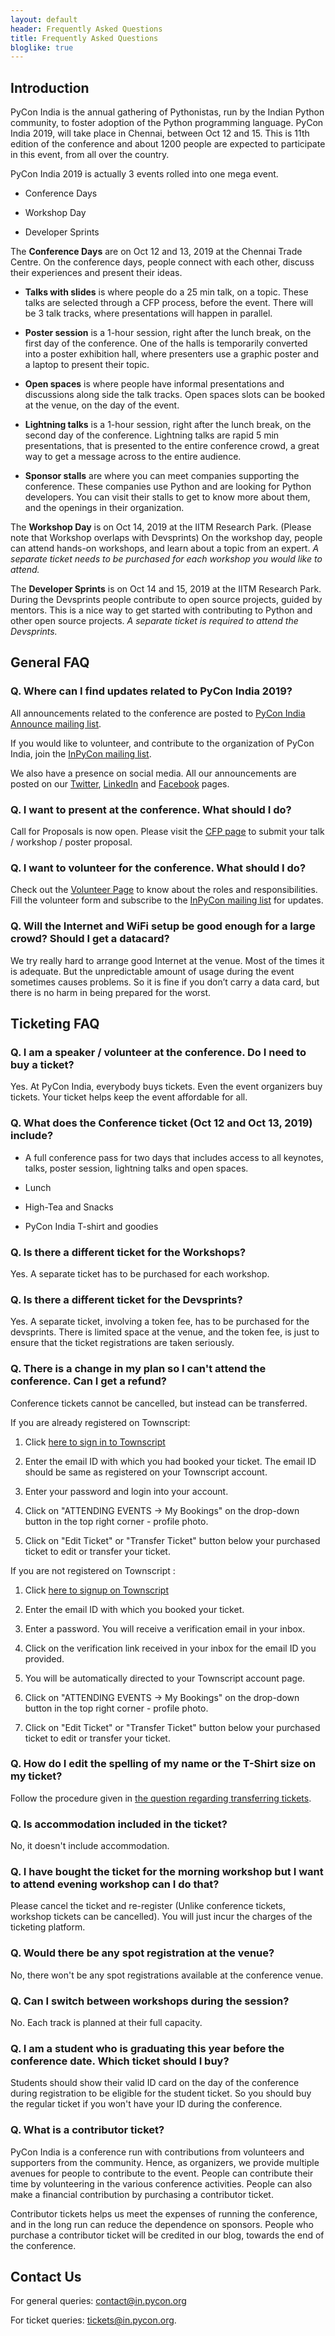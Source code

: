 ```yaml
---
layout: default
header: Frequently Asked Questions
title: Frequently Asked Questions
bloglike: true
---
```


## Introduction

PyCon India is the annual gathering of Pythonistas, run by the Indian
Python community, to foster adoption of the Python programming
language. PyCon India 2019, will take place in Chennai, between Oct
12 and 15. This is 11th edition of the conference and about 1200
people are expected to participate in this event, from all over the
country.

PyCon India 2019 is actually 3 events rolled into one mega event.

  * Conference Days
  
  * Workshop Day
  
  * Developer Sprints

The **Conference Days** are on Oct 12 and 13, 2019 at the Chennai Trade
Centre. On the conference days, people connect with each other,
discuss their experiences and present their ideas.

  * **Talks with slides** is where people do a 25 min talk, on a
    topic. These talks are selected through a CFP process, before the
    event. There will be 3 talk tracks, where presentations will
    happen in parallel.

  * **Poster session** is a 1-hour session, right after the lunch break,
    on the first day of the conference. One of the halls is
    temporarily converted into a poster exhibition hall, where
    presenters use a graphic poster and a laptop to present their
    topic.
  
  * **Open spaces** is where people have informal presentations and
    discussions along side the talk tracks. Open spaces slots can be
    booked at the venue, on the day of the event.

  * **Lightning talks** is a 1-hour session, right after the lunch break,
    on the second day of the conference. Lightning talks are rapid 5
    min presentations, that is presented to the entire conference
    crowd, a great way to get a message across to the entire audience.

  * **Sponsor stalls** are where you can meet companies supporting the
    conference. These companies use Python and are looking for Python
    developers. You can visit their stalls to get to know more about
    them, and the openings in their organization.

The **Workshop Day** is on Oct 14, 2019 at the IITM Research Park. (Please
note that Workshop overlaps with Devsprints) On the workshop day,
people can attend hands-on workshops, and learn about a topic from an
expert. *A separate ticket needs to be purchased for each workshop you
would like to attend.*

The **Developer Sprints** is on Oct 14 and 15, 2019 at the IITM Research
Park. During the Devsprints people contribute to open source projects,
guided by mentors. This is a nice way to get started with contributing
to Python and other open source projects. *A separate ticket is
required to attend the Devsprints.*

## General FAQ

### Q. Where can I find updates related to PyCon India 2019?

All announcements related to the conference are posted to [PyCon India
Announce mailing
list](https://mail.python.org/mailman3/lists/inpycon-announce.python.org/).

If you would like to volunteer, and contribute to the organization of
PyCon India, join the [InPyCon mailing
list](https://mail.python.org/mailman/listinfo/inpycon).

We also have a presence on social media. All our announcements are
posted on our [Twitter](https://twitter.com/pyconindia),
[LinkedIn](https://linkedin.com/company/pyconindia) and
[Facebook](https://www.facebook.com/PyConIndia/) pages.

### Q. I want to present at the conference. What should I do?

Call for Proposals is now open. Please visit the [CFP
page](/2019/submit-a-proposal.html) to submit your talk / workshop /
poster proposal.

### Q. I want to volunteer for the conference. What should I do?

Check out the [Volunteer
Page](https://in.pycon.org/blog/2019/volunteering-for-pycon-india-2019.html)
to know about the roles and responsibilities. Fill the volunteer form
and subscribe to the [InPyCon mailing
list](https://mail.python.org/mailman/listinfo/inpycon) for updates.

### Q. Will the Internet and WiFi setup be good enough for a large crowd? Should I get a datacard?

We try really hard to arrange good Internet at the venue. Most of the
times it is adequate. But the unpredictable amount of usage during the
event sometimes causes problems. So it is fine if you don’t carry a
data card, but there is no harm in being prepared for the worst.

## Ticketing FAQ

### Q. I am a speaker / volunteer at the conference. Do I need to buy a ticket?

Yes. At PyCon India, everybody buys tickets. Even the event organizers
buy tickets. Your ticket helps keep the event affordable for all.

### Q. What does the Conference ticket (Oct 12 and Oct 13, 2019) include?

  * A full conference pass for two days that includes access to all
    keynotes, talks, poster session, lightning talks and open spaces.
    
  * Lunch
  
  * High-Tea and Snacks
  
  * PyCon India T-shirt and goodies

### Q. Is there a different ticket for the Workshops?

Yes. A separate ticket has to be purchased for each workshop.

### Q. Is there a different ticket for the Devsprints?

Yes. A separate ticket, involving a token fee, has to be purchased for
the devsprints. There is limited space at the venue, and the token
fee, is just to ensure that the ticket registrations are taken
seriously.

<a name="transfer-ticket"></a>
### Q. There is a change in my plan so I can't attend the conference. Can I get a refund?

Conference tickets cannot be cancelled, but instead can be
transferred.

If you are already registered on Townscript:

  1. Click [here to sign in to Townscript](https://www.townscript.com/signin)
  
  2. Enter the email ID with which you had booked your ticket. The
     email ID should be same as registered on your Townscript account.
  
  3. Enter your password and login into your account.
  
  4. Click on "ATTENDING EVENTS -> My Bookings" on the drop-down
     button in the top right corner - profile photo.
  
  5. Click on "Edit Ticket" or "Transfer Ticket" button below your
     purchased ticket to edit or transfer your ticket.

If you are not registered on Townscript :

  1. Click [here to signup on Townscript](https://www.townscript.com/signup)
  
  2. Enter the email ID with which you booked your ticket.
  
  3. Enter a password. You will receive a verification email in your
     inbox.
  
  4. Click on the verification link received in your inbox for the
     email ID you provided.
  
  5. You will be automatically directed to your Townscript account
     page.
  
  6. Click on "ATTENDING EVENTS -> My Bookings" on the drop-down
     button in the top right corner - profile photo.
  
  7. Click on "Edit Ticket" or "Transfer Ticket" button below your
     purchased ticket to edit or transfer your ticket.

### Q. How do I edit the spelling of my name or the T-Shirt size on my ticket?

Follow the procedure given in [the question regarding transferring
tickets](#transfer-ticket).

### Q. Is accommodation included in the ticket?

No, it doesn't include accommodation.

### Q. I have bought the ticket for the morning workshop but I want to attend evening workshop can I do that?

Please cancel the ticket and re-register (Unlike conference tickets,
workshop tickets can be cancelled). You will just incur the charges of
the ticketing platform.

### Q. Would there be any spot registration at the venue?

No, there won't be any spot registrations available at the conference
venue.

### Q. Can I switch between workshops during the session?

No. Each track is planned at their full capacity.

### Q. I am a student who is graduating this year before the conference date. Which ticket should I buy?

Students should show their valid ID card on the day of the conference
during registration to be eligible for the student ticket. So you
should buy the regular ticket if you won't have your ID during the
conference.

### Q. What is a contributor ticket?

PyCon India is a conference run with contributions from volunteers and
supporters from the community. Hence, as organizers, we provide
multiple avenues for people to contribute to the event. People can
contribute their time by volunteering in the various conference
activities. People can also make a financial contribution by
purchasing a contributor ticket.

Contributor tickets helps us meet the expenses of running the
conference, and in the long run can reduce the dependence on
sponsors. People who purchase a contributor ticket will be credited in
our blog, towards the end of the conference.

## Contact Us

For general queries: [contact@in.pycon.org](mailto:contact@in.pycon.org)

For ticket queries: [tickets@in.pycon.org](mailto:tickets@in.pycon.org).

